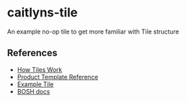 # caitlyns-tile
An example no-op tile to get more familiar with Tile structure

## References
* [How Tiles Work](https://docs.pivotal.io/tiledev/2-1/tile-structure.html)
* [Product Template Reference](https://docs.pivotal.io/tiledev/2-1/product-template-reference.html)
* [Example Tile](https://github.com/pivotal-cf-experimental/ops-manager-example/blob/master/example-product/metadata/example-product.yml.erb)
* [BOSH docs](https://bosh.io/docs)
